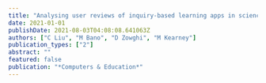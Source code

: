 ```yaml
---
title: "Analysing user reviews of inquiry-based learning apps in science education"
date: 2021-01-01
publishDate: 2021-08-03T04:08:08.641063Z
authors: ["C Liu", "M Bano", "D Zowghi", "M Kearney"]
publication_types: ["2"]
abstract: ""
featured: false
publication: "*Computers & Education*"
---
```


